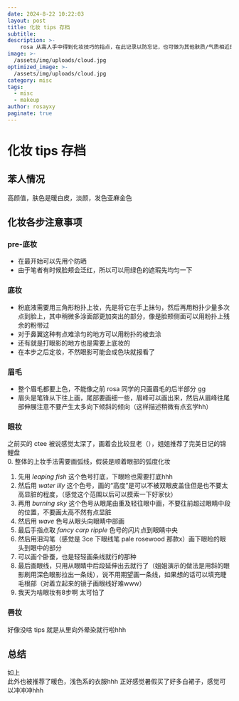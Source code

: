 ```yaml
---
date: 2024-8-22 10:22:03
layout: post
title: 化妆 tips 存档
subtitle: 
description: >-
    rosa 从高人手中得到化妆技巧的指点，在此记录以防忘记，也可做为其他肤质/气质相近的友友的参考 ~
image: >-
  /assets/img/uploads/cloud.jpg
optimized_image: >-
  /assets/img/uploads/cloud.jpg
category: misc
tags:
  - misc
  - makeup
author: rosayxy
paginate: true
---
```


# 化妆 tips 存档
## 苯人情况
高颜值，肤色是暖白皮，淡颜，发色亚麻金色
## 化妆各步注意事项
### pre-底妆
- 在最开始可以先用个防晒
- 由于笔者有时候脸颊会泛红，所以可以用绿色的遮瑕先均匀一下

### 底妆
- 粉底液需要用三角形粉扑上妆，先是将它在手上抹匀，然后再用粉扑少量多次点到脸上，其中稍微多涂面部更加突出的部分，像是脸颊侧面可以用粉扑上残余的粉带过
- 对于鼻翼这种有点难涂匀的地方可以用粉扑的棱去涂   
- 还有就是打眼影的地方也是需要上底妆的  
- 在本步之后定妆，不然眼影可能会成色块就报看了   

### 眉毛
- 整个眉毛都要上色，不能像之前 rosa 同学的只画眉毛的后半部分 gg
- 眉头是笔锋从下往上画，尾部要画细一些，眉峰可以画出来，然后从眉峰往尾部伸展注意不要产生太多向下倾斜的倾向（这样描述稍微有点玄学hh）

### 眼妆
之前买的 ctee 被说感觉太深了，画着会比较显老（），姐姐推荐了完美日记的锦鲤盘   
0. 整体的上妆手法需要画弧线，假装是顺着眼部的弧度化妆
1. 先用 *leaping fish* 这个色号打底，下眼睑也需要打底hhh   
2. 然后用 *water lily* 这个色号，画的“高度”是可以不被双眼皮盖住但是也不要太高显脏的程度，（感觉这个范围以后可以摸索一下好家伙）
3. 再用 *burning sky* 这个色号从眼尾由重及轻往眼中画，不要往前超过眼睛中段的位置，不要画太高不然有点显脏
4. 然后用 *wave* 色号从眼头向眼睛中部画
5. 最后手指点取 *fancy carp* *ripple* 色号的闪片点到眼睛中央
6. 然后用泪沟笔（感觉是 3ce 下眼线笔 pale rosewood 那款x）画下眼睑的眼头到眼中的部分
7. 可以画个卧蚕，也是轻轻画条线就行的那种
8. 最后画眼线，只用从眼睛中后段延伸出去就行了（姐姐演示的做法是用斜的眼影刷用深色眼影拉出一条线），说不用期望画一条线，如果想的话可以填充睫毛根部（对着立起来的镜子画眼线好难www）    
9. 我天为啥眼妆有8步啊 太可怕了     

### 唇妆
好像没啥 tips 就是从里向外晕染就行啦hhh

## 总结
如上    
此外也被推荐了暖色，浅色系的衣服hhh 正好感觉暑假买了好多白裙子，感觉可以冲冲冲hhh